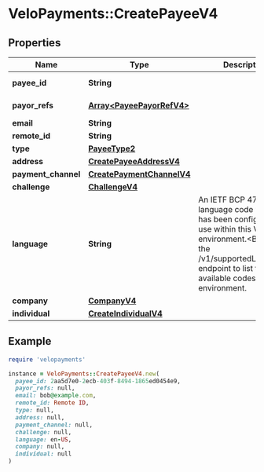 # VeloPayments::CreatePayeeV4

## Properties

| Name | Type | Description | Notes |
| ---- | ---- | ----------- | ----- |
| **payee_id** | **String** |  | [optional][readonly] |
| **payor_refs** | [**Array&lt;PayeePayorRefV4&gt;**](PayeePayorRefV4.md) |  | [optional][readonly] |
| **email** | **String** |  |  |
| **remote_id** | **String** |  |  |
| **type** | [**PayeeType2**](PayeeType2.md) |  |  |
| **address** | [**CreatePayeeAddressV4**](CreatePayeeAddressV4.md) |  |  |
| **payment_channel** | [**CreatePaymentChannelV4**](CreatePaymentChannelV4.md) |  | [optional] |
| **challenge** | [**ChallengeV4**](ChallengeV4.md) |  | [optional] |
| **language** | **String** | An IETF BCP 47 language code which has been configured for use within this Velo environment.&lt;BR&gt; See the /v1/supportedLanguages endpoint to list the available codes for an environment.  | [optional] |
| **company** | [**CompanyV4**](CompanyV4.md) |  | [optional] |
| **individual** | [**CreateIndividualV4**](CreateIndividualV4.md) |  | [optional] |

## Example

```ruby
require 'velopayments'

instance = VeloPayments::CreatePayeeV4.new(
  payee_id: 2aa5d7e0-2ecb-403f-8494-1865ed0454e9,
  payor_refs: null,
  email: bob@example.com,
  remote_id: Remote ID,
  type: null,
  address: null,
  payment_channel: null,
  challenge: null,
  language: en-US,
  company: null,
  individual: null
)
```

